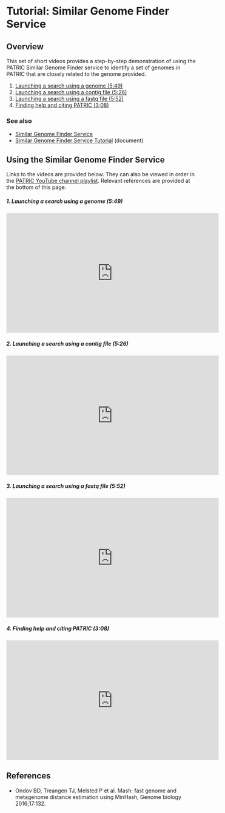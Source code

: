# Tutorial: Similar Genome Finder Service

## Overview
This set of short videos provides a step-by-step demonstration of using the PATRIC Similar Genome Finder service to identify a set of genomes in PATRIC that are closely related to the genome provided.

1. [Launching a search using a genome (5:49)](#sgf1)
2. [Launching a search using a contig file (5:26)](#sgf2)
3. [Launching a search using a fastq file (5:52)](#sgf3)
4. [Finding help and citing PATRIC (3:08)](#sgf4)

### See also
* [Similar Genome Finder Service](https://patricbrc.org/app/GenomeDistance)
* [Similar Genome Finder Service Tutorial](https://docs.patricbrc.org/tutorial/similar_genome_finder/similar_genome_finder.html) (document)

## Using the Similar Genome Finder Service

Links to the videos are provided below.  They can also be viewed in order in the [PATRIC YouTube channel playlist](https://www.youtube.com/playlist?list=PLsstVALeacEKzy0_piBAo6JXE0AmmaEr9). Relevant references are provided at the bottom of this page.

<a name="sgf1"></a>
##### 1. Launching a search using a genome (5:49)
<iframe width="560" height="315" src="https://www.youtube.com/embed/RzVyQbZ4O1U" frameborder="0" allow="accelerometer; autoplay; encrypted-media; gyroscope; picture-in-picture" allowfullscreen></iframe>

<a name="sgf2"></a>
##### 2. Launching a search using a contig file (5:26)
<iframe width="560" height="315" src="https://www.youtube.com/embed/r7TVt6RWy-Y" frameborder="0" allow="accelerometer; autoplay; encrypted-media; gyroscope; picture-in-picture" allowfullscreen></iframe>

<a name="sgf3"></a>
##### 3. Launching a search using a fastq file (5:52)
<iframe width="560" height="315" src="https://www.youtube.com/embed/QlGKjR84EAI" frameborder="0" allow="accelerometer; autoplay; encrypted-media; gyroscope; picture-in-picture" allowfullscreen></iframe>

<a name="sgf4"></a>
##### 4. Finding help and citing PATRIC (3:08)
<iframe width="560" height="315" src="https://www.youtube.com/embed/K5EFDNDAMbI" frameborder="0" allow="accelerometer; autoplay; encrypted-media; gyroscope; picture-in-picture" allowfullscreen></iframe>

## References
* Ondov BD, Treangen TJ, Melsted P et al. Mash: fast genome and metagenome distance estimation using MinHash, Genome biology 2016;17:132.
